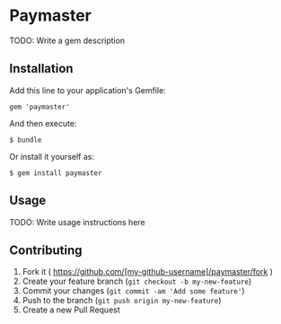 # Paymaster

TODO: Write a gem description

## Installation

Add this line to your application's Gemfile:

    gem 'paymaster'

And then execute:

    $ bundle

Or install it yourself as:

    $ gem install paymaster

## Usage

TODO: Write usage instructions here

## Contributing

1. Fork it ( https://github.com/[my-github-username]/paymaster/fork )
2. Create your feature branch (`git checkout -b my-new-feature`)
3. Commit your changes (`git commit -am 'Add some feature'`)
4. Push to the branch (`git push origin my-new-feature`)
5. Create a new Pull Request
